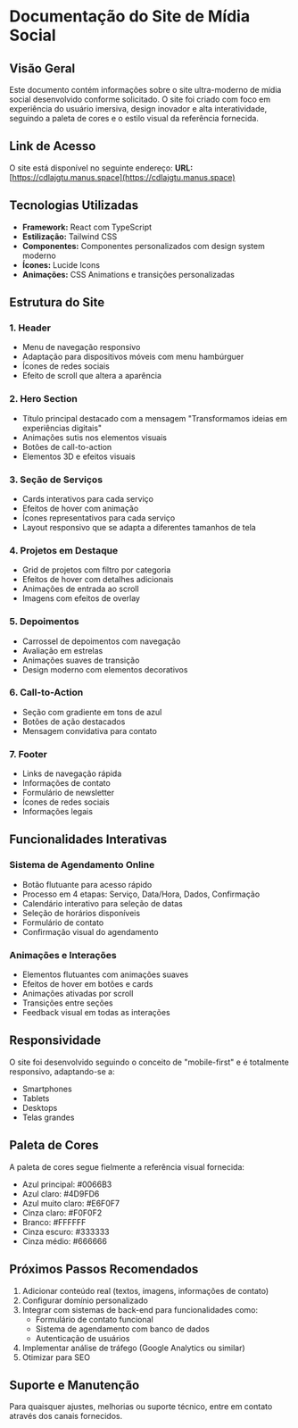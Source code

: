 # Documentação do Site de Mídia Social

## Visão Geral
Este documento contém informações sobre o site ultra-moderno de mídia social desenvolvido conforme solicitado. O site foi criado com foco em experiência do usuário imersiva, design inovador e alta interatividade, seguindo a paleta de cores e o estilo visual da referência fornecida.

## Link de Acesso
O site está disponível no seguinte endereço:
**URL:** [https://cdlajgtu.manus.space](https://cdlajgtu.manus.space)

## Tecnologias Utilizadas
- **Framework:** React com TypeScript
- **Estilização:** Tailwind CSS
- **Componentes:** Componentes personalizados com design system moderno
- **Ícones:** Lucide Icons
- **Animações:** CSS Animations e transições personalizadas

## Estrutura do Site

### 1. Header
- Menu de navegação responsivo
- Adaptação para dispositivos móveis com menu hambúrguer
- Ícones de redes sociais
- Efeito de scroll que altera a aparência

### 2. Hero Section
- Título principal destacado com a mensagem "Transformamos ideias em experiências digitais"
- Animações sutis nos elementos visuais
- Botões de call-to-action
- Elementos 3D e efeitos visuais

### 3. Seção de Serviços
- Cards interativos para cada serviço
- Efeitos de hover com animação
- Ícones representativos para cada serviço
- Layout responsivo que se adapta a diferentes tamanhos de tela

### 4. Projetos em Destaque
- Grid de projetos com filtro por categoria
- Efeitos de hover com detalhes adicionais
- Animações de entrada ao scroll
- Imagens com efeitos de overlay

### 5. Depoimentos
- Carrossel de depoimentos com navegação
- Avaliação em estrelas
- Animações suaves de transição
- Design moderno com elementos decorativos

### 6. Call-to-Action
- Seção com gradiente em tons de azul
- Botões de ação destacados
- Mensagem convidativa para contato

### 7. Footer
- Links de navegação rápida
- Informações de contato
- Formulário de newsletter
- Ícones de redes sociais
- Informações legais

## Funcionalidades Interativas

### Sistema de Agendamento Online
- Botão flutuante para acesso rápido
- Processo em 4 etapas: Serviço, Data/Hora, Dados, Confirmação
- Calendário interativo para seleção de datas
- Seleção de horários disponíveis
- Formulário de contato
- Confirmação visual do agendamento

### Animações e Interações
- Elementos flutuantes com animações suaves
- Efeitos de hover em botões e cards
- Animações ativadas por scroll
- Transições entre seções
- Feedback visual em todas as interações

## Responsividade
O site foi desenvolvido seguindo o conceito de "mobile-first" e é totalmente responsivo, adaptando-se a:
- Smartphones
- Tablets
- Desktops
- Telas grandes

## Paleta de Cores
A paleta de cores segue fielmente a referência visual fornecida:
- Azul principal: #0066B3
- Azul claro: #4D9FD6
- Azul muito claro: #E6F0F7
- Cinza claro: #F0F0F2
- Branco: #FFFFFF
- Cinza escuro: #333333
- Cinza médio: #666666

## Próximos Passos Recomendados
1. Adicionar conteúdo real (textos, imagens, informações de contato)
2. Configurar domínio personalizado
3. Integrar com sistemas de back-end para funcionalidades como:
   - Formulário de contato funcional
   - Sistema de agendamento com banco de dados
   - Autenticação de usuários
4. Implementar análise de tráfego (Google Analytics ou similar)
5. Otimizar para SEO

## Suporte e Manutenção
Para quaisquer ajustes, melhorias ou suporte técnico, entre em contato através dos canais fornecidos.
